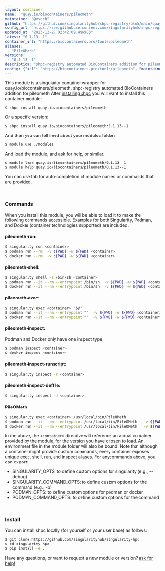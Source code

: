 ```yaml
---
layout: container
name:  "quay.io/biocontainers/pileometh"
maintainer: "@vsoch"
github: "https://github.com/singularityhub/shpc-registry/blob/main/quay.io/biocontainers/pileometh/container.yaml"
config_url: "https://raw.githubusercontent.com/singularityhub/shpc-registry/main/quay.io/biocontainers/pileometh/container.yaml"
updated_at: "2023-12-27 02:42:09.496983"
latest: "0.1.13--1"
container_url: "https://biocontainers.pro/tools/pileometh"
aliases:
 - "PileOMeth"
versions:
 - "0.1.13--1"
description: "shpc-registry automated BioContainers addition for pileometh"
config: {"url": "https://biocontainers.pro/tools/pileometh", "maintainer": "@vsoch", "description": "shpc-registry automated BioContainers addition for pileometh", "latest": {"0.1.13--1": "sha256:0ab9b66219ea88cd8ed68f75c0a1db93e6037902216f0e4e21312454ac71457f"}, "tags": {"0.1.13--1": "sha256:0ab9b66219ea88cd8ed68f75c0a1db93e6037902216f0e4e21312454ac71457f"}, "docker": "quay.io/biocontainers/pileometh", "aliases": {"PileOMeth": "/usr/local/bin/PileOMeth"}}
---
```


This module is a singularity container wrapper for quay.io/biocontainers/pileometh.
shpc-registry automated BioContainers addition for pileometh
After [installing shpc](#install) you will want to install this container module:


```bash
$ shpc install quay.io/biocontainers/pileometh
```

Or a specific version:

```bash
$ shpc install quay.io/biocontainers/pileometh:0.1.13--1
```

And then you can tell lmod about your modules folder:

```bash
$ module use ./modules
```

And load the module, and ask for help, or similar.

```bash
$ module load quay.io/biocontainers/pileometh/0.1.13--1
$ module help quay.io/biocontainers/pileometh/0.1.13--1
```

You can use tab for auto-completion of module names or commands that are provided.

<br>

### Commands

When you install this module, you will be able to load it to make the following commands accessible.
Examples for both Singularity, Podman, and Docker (container technologies supported) are included.

#### pileometh-run:

```bash
$ singularity run <container>
$ podman run --rm  -v ${PWD} -w ${PWD} <container>
$ docker run --rm  -v ${PWD} -w ${PWD} <container>
```

#### pileometh-shell:

```bash
$ singularity shell -s /bin/sh <container>
$ podman run --it --rm --entrypoint /bin/sh  -v ${PWD} -w ${PWD} <container>
$ docker run --it --rm --entrypoint /bin/sh  -v ${PWD} -w ${PWD} <container>
```

#### pileometh-exec:

```bash
$ singularity exec <container> "$@"
$ podman run --it --rm --entrypoint ""  -v ${PWD} -w ${PWD} <container> "$@"
$ docker run --it --rm --entrypoint ""  -v ${PWD} -w ${PWD} <container> "$@"
```

#### pileometh-inspect:

Podman and Docker only have one inspect type.

```bash
$ podman inspect <container>
$ docker inspect <container>
```

#### pileometh-inspect-runscript:

```bash
$ singularity inspect -r <container>
```

#### pileometh-inspect-deffile:

```bash
$ singularity inspect -d <container>
```


#### PileOMeth

```bash
$ singularity exec <container> /usr/local/bin/PileOMeth
$ podman run --it --rm --entrypoint /usr/local/bin/PileOMeth   -v ${PWD} -w ${PWD} <container> -c " $@"
$ docker run --it --rm --entrypoint /usr/local/bin/PileOMeth   -v ${PWD} -w ${PWD} <container> -c " $@"
```



In the above, the `<container>` directive will reference an actual container provided
by the module, for the version you have chosen to load. An environment file in the
module folder will also be bound. Note that although a container
might provide custom commands, every container exposes unique exec, shell, run, and
inspect aliases. For anycommands above, you can export:

 - SINGULARITY_OPTS: to define custom options for singularity (e.g., --debug)
 - SINGULARITY_COMMAND_OPTS: to define custom options for the command (e.g., -b)
 - PODMAN_OPTS: to define custom options for podman or docker
 - PODMAN_COMMAND_OPTS: to define custom options for the command

<br>

### Install

You can install shpc locally (for yourself or your user base) as follows:

```bash
$ git clone https://github.com/singularityhub/singularity-hpc
$ cd singularity-hpc
$ pip install -e .
```

Have any questions, or want to request a new module or version? [ask for help!](https://github.com/singularityhub/singularity-hpc/issues)
